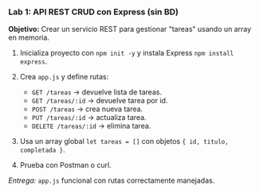 ### Lab 1: API REST CRUD con Express (sin BD)

**Objetivo:** Crear un servicio REST para gestionar "tareas" usando un array en memoria.

1. Inicializa proyecto con `npm init -y` y instala Express `npm install express`.
2. Crea `app.js` y define rutas:

   * `GET /tareas` → devuelve lista de tareas.
   * `GET /tareas/:id` → devuelve tarea por id.
   * `POST /tareas` → crea nueva tarea.
   * `PUT /tareas/:id` → actualiza tarea.
   * `DELETE /tareas/:id` → elimina tarea.
3. Usa un array global `let tareas = []` con objetos `{ id, titulo, completada }`.
4. Prueba con Postman o curl.

*Entrega:* `app.js` funcional con rutas correctamente manejadas.
